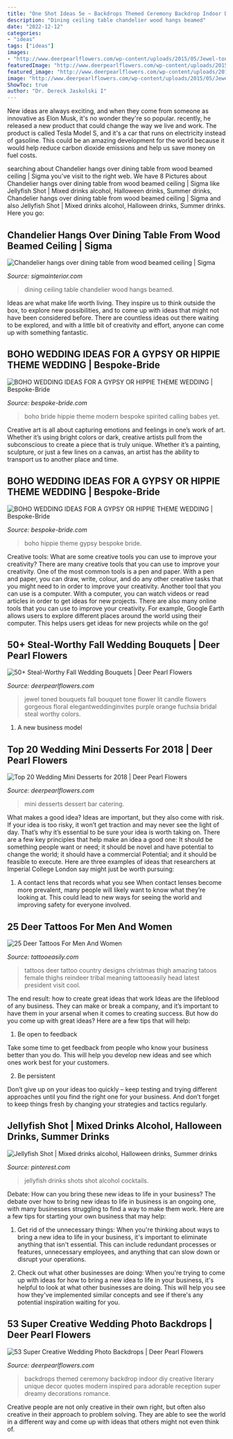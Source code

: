 ```yaml
---
title: "One Shot Ideas 5e ~ Backdrops Themed Ceremony Backdrop Indoor Diy Creative Literary Unique Decor Quotes Modern Inspired Para Adorable Reception Super Dreamy Decorations Romance"
description: "Dining ceiling table chandelier wood hangs beamed"
date: "2022-12-12"
categories:
- "ideas"
tags: ["ideas"]
images:
- "http://www.deerpearlflowers.com/wp-content/uploads/2015/05/Jewel-toned-fall-wedding-bouquet-682x1024.jpg"
featuredImage: "http://www.deerpearlflowers.com/wp-content/uploads/2015/05/Jewel-toned-fall-wedding-bouquet-682x1024.jpg"
featured_image: "http://www.deerpearlflowers.com/wp-content/uploads/2015/05/diy-text-wedding-ceremoney-backdrop.jpg"
image: "http://www.deerpearlflowers.com/wp-content/uploads/2015/05/Jewel-toned-fall-wedding-bouquet-682x1024.jpg"
ShowToc: true
author: "Dr. Dereck Jaskolski I"
---
```



New ideas are always exciting, and when they come from someone as innovative as Elon Musk, it's no wonder they're so popular. recently, he released a new product that could change the way we live and work. The product is called Tesla Model S, and it's a car that runs on electricity instead of gasoline. This could be an amazing development for the world because it would help reduce carbon dioxide emissions and help us save money on fuel costs.

	

		
searching about Chandelier hangs over dining table from wood beamed ceiling | Sigma you've visit to the right web. We have 8 Pictures about Chandelier hangs over dining table from wood beamed ceiling | Sigma like Jellyfish Shot | Mixed drinks alcohol, Halloween drinks, Summer drinks, Chandelier hangs over dining table from wood beamed ceiling | Sigma and also Jellyfish Shot | Mixed drinks alcohol, Halloween drinks, Summer drinks. Here you go:
		
    
## Chandelier Hangs Over Dining Table From Wood Beamed Ceiling | Sigma

<img loading=lazy src="https://sigmainterior.com/wp-content/uploads/2020/09/5.jpg" onerror="this.onerror=null;this.src='https://tse1.mm.bing.net/th?id=OIP.NYTzbzGlpdMCSZTDv4y5BgHaLG&amp;pid=15.1';" alt="Chandelier hangs over dining table from wood beamed ceiling | Sigma">

_Source: sigmainterior.com_

>dining ceiling table chandelier wood hangs beamed. 

	

Ideas are what make life worth living. They inspire us to think outside the box, to explore new possibilities, and to come up with ideas that might not have been considered before. There are countless ideas out there waiting to be explored, and with a little bit of creativity and effort, anyone can come up with something fantastic.

    
## BOHO WEDDING IDEAS FOR A GYPSY OR HIPPIE THEME WEDDING | Bespoke-Bride

<img loading=lazy src="https://www.bespoke-bride.com/wp-content/uploads/2019/07/BOHO-WEDDING-DECORATION-IDEAS-GYPSY-HIPPIE-WEDDING-THEME-2.jpg" onerror="this.onerror=null;this.src='https://tse3.mm.bing.net/th?id=OIP.I9bPySlEQ3Wz2U5qlF-4CAHaLH&amp;pid=15.1';" alt="BOHO WEDDING IDEAS FOR A GYPSY OR HIPPIE THEME WEDDING | Bespoke-Bride">

_Source: bespoke-bride.com_

>boho bride hippie theme modern bespoke spirited calling babes yet. 

	

Creative art is all about capturing emotions and feelings in one’s work of art. Whether it’s using bright colors or dark, creative artists pull from the subconscious to create a piece that is truly unique. Whether it’s a painting, sculpture, or just a few lines on a canvas, an artist has the ability to transport us to another place and time.

    
## BOHO WEDDING IDEAS FOR A GYPSY OR HIPPIE THEME WEDDING | Bespoke-Bride

<img loading=lazy src="https://www.bespoke-bride.com/wp-content/uploads/2019/07/BOHO-WEDDING-DECORATION-IDEAS-GYPSY-HIPPIE-WEDDING-THEME-25.jpg" onerror="this.onerror=null;this.src='https://tse2.mm.bing.net/th?id=OIP.MJar6rkbASLh76dPSFoUwAHaLH&amp;pid=15.1';" alt="BOHO WEDDING IDEAS FOR A GYPSY OR HIPPIE THEME WEDDING | Bespoke-Bride">

_Source: bespoke-bride.com_

>boho hippie theme gypsy bespoke bride. 

	

Creative tools: What are some creative tools you can use to improve your creativity?
There are many creative tools that you can use to improve your creativity. One of the most common tools is a pen and paper. With a pen and paper, you can draw, write, colour, and do any other creative tasks that you might need to in order to improve your creativity. Another tool that you can use is a computer. With a computer, you can watch videos or read articles in order to get ideas for new projects. There are also many online tools that you can use to improve your creativity. For example, Google Earth allows users to explore different places around the world using their computer. This helps users get ideas for new projects while on the go!

    
## 50+ Steal-Worthy Fall Wedding Bouquets | Deer Pearl Flowers

<img loading=lazy src="http://www.deerpearlflowers.com/wp-content/uploads/2015/05/Jewel-toned-fall-wedding-bouquet-682x1024.jpg" onerror="this.onerror=null;this.src='https://tse1.mm.bing.net/th?id=OIP.9UjWJ-0PmfeTUAkfNYSWrgHaLH&amp;pid=15.1';" alt="50+ Steal-Worthy Fall Wedding Bouquets | Deer Pearl Flowers">

_Source: deerpearlflowers.com_

>jewel toned bouquets fall bouquet tone flower lit candle flowers gorgeous floral elegantweddinginvites purple orange fuchsia bridal steal worthy colors. 

	

1. A new business model 

    
## Top 20 Wedding Mini Desserts For 2018 | Deer Pearl Flowers

<img loading=lazy src="http://www.deerpearlflowers.com/wp-content/uploads/2017/07/mini-wedding-dessert-bar.jpg" onerror="this.onerror=null;this.src='https://tse1.mm.bing.net/th?id=OIP.HgmdD1msfBdACWqg_r6FpwHaLH&amp;pid=15.1';" alt="Top 20 Wedding Mini Desserts for 2018 | Deer Pearl Flowers">

_Source: deerpearlflowers.com_

>mini desserts dessert bar catering. 

	

What makes a good idea?
Ideas are important, but they also come with risk. If your idea is too risky, it won’t get traction and may never see the light of day. That’s why it’s essential to be sure your idea is worth taking on. There are a few key principles that help make an idea a good one: It should be something people want or need; it should be novel and have potential to change the world; it should have a commercial Potential; and it should be feasible to execute. Here are three examples of ideas that researchers at Imperial College London say might just be worth pursuing: 
1. A contact lens that records what you see When contact lenses become more prevalent, many people will likely want to know what they’re looking at. This could lead to new ways for seeing the world and improving safety for everyone involved.

    
## 25 Deer Tattoos For Men And Women

<img loading=lazy src="http://www.tattooeasily.com/wp-content/uploads/2014/07/deer_tattoo_by_mariedamn-d6j2jz6.jpg" onerror="this.onerror=null;this.src='https://tse2.mm.bing.net/th?id=OIP.uKkyOu-E5sLQcZvX9iRdJQHaKv&amp;pid=15.1';" alt="25 Deer Tattoos For Men And Women">

_Source: tattooeasily.com_

>tattoos deer tattoo country designs christmas thigh amazing tatoos female thighs reindeer tribal meaning tattooeasily head latest president visit cool. 

	

The end result: how to create great ideas that work
Ideas are the lifeblood of any business. They can make or break a company, and it’s important to have them in your arsenal when it comes to creating success. But how do you come up with great ideas? Here are a few tips that will help:
1. Be open to feedback

Take some time to get feedback from people who know your business better than you do. This will help you develop new ideas and see which ones work best for your customers.

2. Be persistent

Don’t give up on your ideas too quickly – keep testing and trying different approaches until you find the right one for your business. And don’t forget to keep things fresh by changing your strategies and tactics regularly.

    
## Jellyfish Shot | Mixed Drinks Alcohol, Halloween Drinks, Summer Drinks

<img loading=lazy src="https://i.pinimg.com/736x/6a/0c/2a/6a0c2aec5578549e58823db76e0ac489--san-juan-jellyfish.jpg" onerror="this.onerror=null;this.src='https://tse2.mm.bing.net/th?id=OIP.NsCsJawk7EkaaYIIEC8eOAHaMW&amp;pid=15.1';" alt="Jellyfish Shot | Mixed drinks alcohol, Halloween drinks, Summer drinks">

_Source: pinterest.com_

>jellyfish drinks shots shot alcohol cocktails. 

	

Debate: How can you bring these new ideas to life in your business?
The debate over how to bring new ideas to life in business is an ongoing one, with many businesses struggling to find a way to make them work. Here are a few tips for starting your own business that may help: 
1. Get rid of the unnecessary things: When you're thinking about ways to bring a new idea to life in your business, it's important to eliminate anything that isn't essential. This can include redundant processes or features, unnecessary employees, and anything that can slow down or disrupt your operations. 

2. Check out what other businesses are doing: When you're trying to come up with ideas for how to bring a new idea to life in your business, it's helpful to look at what other businesses are doing. This will help you see how they've implemented similar concepts and see if there's any potential inspiration waiting for you.

    
## 53 Super Creative Wedding Photo Backdrops | Deer Pearl Flowers

<img loading=lazy src="http://www.deerpearlflowers.com/wp-content/uploads/2015/05/diy-text-wedding-ceremoney-backdrop.jpg" onerror="this.onerror=null;this.src='https://tse2.mm.bing.net/th?id=OIP.lvOfWjGMdKbTI_O8z7BknAHaKV&amp;pid=15.1';" alt="53 Super Creative Wedding Photo Backdrops | Deer Pearl Flowers">

_Source: deerpearlflowers.com_

>backdrops themed ceremony backdrop indoor diy creative literary unique decor quotes modern inspired para adorable reception super dreamy decorations romance. 

	

Creative people are not only creative in their own right, but often also creative in their approach to problem solving. They are able to see the world in a different way and come up with ideas that others might not even think of.

